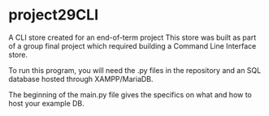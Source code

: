 # project29CLI
A CLI store created for an end-of-term project
This store was built as part of a group final project which required building a Command Line Interface store.

To run this program, you will need the .py files in the repository and an SQL database hosted through XAMPP/MariaDB.

The beginning of the main.py file gives the specifics on what and how to host your example DB.
